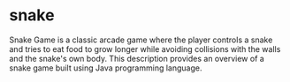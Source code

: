 # snake
Snake Game is a classic arcade game where the player controls a snake and tries to eat food to grow longer while avoiding collisions with the walls and the snake's own body. This description provides an overview of a snake game built using Java programming language.
